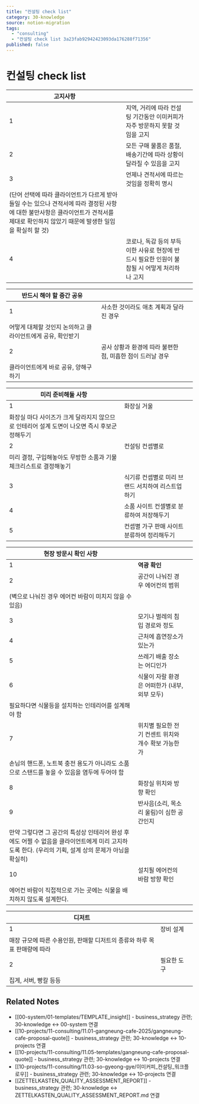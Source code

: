 ```yaml
---
title: "컨설팅 check list"
category: 30-knowledge
source: notion-migration
tags:
  - "consulting"
  - "컨설팅 check list 3a23fab92942423093da176288f71356"
published: false
---
```


# 컨설팅 check list

| **고지사항** |  |  |
| --- | --- | --- |
| 1 | 지역, 거리에 따라 컨설팅 기간동안 이미커피가 자주 방문하지 못할 것임을 고지 |  |
| 2 | 모든 구매 물품은 품절, 배송기간에 따라 상황이 달라질 수 있음을 고지 |  |
| 3 | 언제나 견적서에 따르는 것임을 정확히 명시
(단어 선택에 따라 클라이언트가 다르게 받아들일 수는 있으나 견적서에 따라 결정된 사항에 대한 불만사항은 클라이언트가 견적서를 제대로 확인하지 않았기 때문에 발생한 일임을 확실히 할 것) |  |
| 4 | 코로나, 독감 등의 부득이한 사유로 현장에 반드시 필요한 인원이 불참될 시 어떻게 처리하나 고지 |  |

| **반드시 해야 할 중간 공유** |  |  |
| --- | --- | --- |
| 1 | 사소한 것이라도 애초 계획과 달라진 경우
어떻게 대체할 것인지 논의하고 클라이언트에게 공유, 확인받기 |  |
| 2 | 공사 상황과 환경에 따라 불편한 점, 미흡한 점이 드러날 경우
클라이언트에게 바로 공유, 양해구하기 |  |

| **미리 준비해둘 사항** |  |  |
| --- | --- | --- |
| 1 | 화장실 거울
화장실 마다 사이즈가 크게 달라지지 않으므로 인테리어 설계 도면이 나오면 즉시 후보군 정해두기 |  |
| 2 | 컨설팅 컨셉별로
미리 결정, 구입해놓아도 무방한 소품과 기물 체크리스트로 결정해놓기 |  |
| 3 | 식기류 컨셉별로 미리 브랜드 서치하여 리스트업하기 |  |
| 4 | 소품 사이트 컨셀별로 분류하여 저장해두기 |  |
| 5 | 컨셉별 가구 판매 사이트 분류하여 정리해두기 |  |

| **현장 방문시 확인 사항** |  |  |
| --- | --- | --- |
| 1 | **역광 확인** |  |
| 2 | 공간이 나눠진 경우 에어컨의 범위
(벽으로 나눠진 경우 에어컨 바람이 미치지 않을 수 있음) |  |
| 3 | 모기나 벌레의 침입 경로와 정도 |  |
| 4 | 근처에 흡연장소가 있는가 |  |
| 5 | 쓰레기 배출 장소는 어디인가 |  |
| 6 | 식물이 자랄 환경은 어떠한가 (내부, 외부 모두)
필요하다면 식물등을 설치하는 인테리어를 설계해야 함 |  |
| 7 | 위치별 필요한 전기 컨센트 위치와 개수 확보 가능한가
손님의 핸드폰, 노트북 충전 용도가 아니라도 소품으로 스탠드를 놓을 수 있음을 염두에 두어야 함 |  |
| 8 | 화장실 위치와 방향 확인 |  |
| 9 | 반사음(소리, 목소리 울림)이 심한 공간인지
만약 그렇다면 그 공간의 특성상 인테리어 완성 후에도 어쩔 수 없음을 클라이언트에게 미리 고지하도록 한다. (우리의 기획, 설계 상의 문제가 아님을 확실히) |  |
| 10 | 설치될 에어컨의 바람 방향 확인
에어컨 바람이 직접적으로 가는 곳에는 식물을 배치하지 않도록 설계한다. |  |

| **디저트** |  |  |
| --- | --- | --- |
| 1 | 장비 설계
매장 규모에 따른 수용인원, 판매할 디저트의 종류와 하루 목표 판매량에 따라 |  |
| 2 | 필요한 도구
집게, 서버, 빵칼 등등 |  |

## Related Notes

- [[00-system/01-templates/TEMPLATE_insight]] - business_strategy 관련; 30-knowledge ↔ 00-system 연결
- [[10-projects/11-consulting/11.01-gangneung-cafe-2025/gangneung-cafe-proposal-quote]] - business_strategy 관련; 30-knowledge ↔ 10-projects 연결
- [[10-projects/11-consulting/11.05-templates/gangneung-cafe-proposal-quote]] - business_strategy 관련; 30-knowledge ↔ 10-projects 연결
- [[10-projects/11-consulting/11.03-so-gyeong-gye/이미커피_컨설팅_워크플로우]] - business_strategy 관련; 30-knowledge ↔ 10-projects 연결
- [[ZETTELKASTEN_QUALITY_ASSESSMENT_REPORT]] - business_strategy 관련; 30-knowledge ↔ ZETTELKASTEN_QUALITY_ASSESSMENT_REPORT.md 연결
